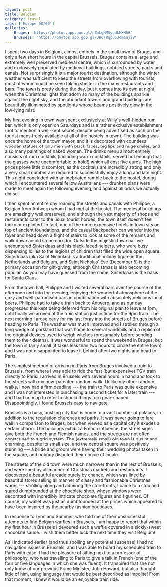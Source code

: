 ```yaml
---
layout: post
title: Belgium
category: travel
tags: ['Europe 08/09']
galleries:
    Bruges: 'https://photos.app.goo.gl/nZmLgHMSygdkMXHh6'
    Brussels: 'https://photos.app.goo.gl/JBCF8qpu5JdmCnji8'
---
```


I spent two days in Belgium, almost entirely in the small town of Bruges and
only a few short hours in the capital Brussels.
Bruges contains a large and extremely well preserved medieval centre, which is
surrounded by water and exclusively populated by medieval buildings, cobbled
streets, parks and canals.
Not surprisingly it is a major tourist destination, although the winter
weather was sufficient to keep the streets from overflowing with tourists,
most of whom could be seen taking shelter in the many restaurants and bars.
The town is pretty during the day, but it comes into its own at night, when
the Christmas lights that adorn so many of the buildings sparkle against the
night sky, and the abundant towers and grand buildings are beautifully
illuminated by spotlights whose beams positively glow in the low-lying mist.

My first evening in town was spent exclusively at Willy's well-hidden rum bar,
which is only open on Saturdays and is a rather exclusive establishment (not
to mention a well-kept secret, despite being advertised as such on the tourist
maps freely available at all of the hostels in town).
The building was once the home of the town mayor, and it is decorated with
countless wooden statues of jolly men with black faces, big lips and huge
smiles, and also many paintings of naked women.
The drinks menu almost entirely consists of rum cocktails (including warm
cocktails, served hot enough that the glasses were uncomfortable to hold!)
which all cost five euros.
The high prices prove little discomfort, as the cocktails are incredibly
strong and only a very small number are required to successfully enjoy a long
and late night.
This night concluded with an inebriated ramble back to the hostel, during
which I encountered several fellow Australians --- drunken plans were made to
meet again the following evening, and against all odds we actually did so.

I then spent an entire day roaming the streets and canals with Philippe, a
Belgian from Antwerp whom I had met at the hostel.
The medieval buildings are amazingly well preserved, and although the vast
majority of shops and restaurants cater to the usual tourist hordes, the town
itself doesn't feel tacky or exploited.
In fact, one of the more expensive hotels in town sits on top of ancient
foundations, and the casual backpacker can wander into the foyer and head down
a flight of stairs to look at some of the remains and walk down an old stone
corridor.
Outside the majestic town hall we encountered Sinterklaas and his black-faced
helpers, who were busy dispensing lollies to the legions of children that
filled the wide open square.
Sinterklaas (aka Saint Nicholas) is a traditional holiday figure in the
Netherlands and Belgium, and Saint Nicholas' Eve (December 5) is the primary
occasion for gift-giving, although Christmas is also becoming popular.
As you may have guessed from the name, Sinterklaas is the basis for Santa
Claus.

From the town hall, Philippe and I visited several bars over the course of the
afternoon and into the evening, enjoying the wonderful atmosphere of the cozy
and well-patronised bars in combination with absolutely delicious local beers.
Philippe had to take a train back to Antwerp, and as our day progressed this
kept being deferred from his original plan to leave at 1pm, until finally we
arrived at the train station just in time for the 9pm train.
The next morning I arose early for my last foray into the streets of Bruges
before heading to Paris.
The weather was much improved and I strolled through a long wedge of parkland
that was home to several windmills and a replica of the original devices used
to weigh witches (presumably before sending them to their deaths).
It was wonderful to spend the weekend in Bruges, but the town is fairly small
(it takes less than two hours to circle the entire town) and I was not
disappointed to leave it behind after two nights and head to Paris.

The simplest method of arriving in Paris from Bruges involved a train to
Brussels, from where I was able to ride the fast (but expensive) TGV train
directly to Paris.
I arrived in Brussels with several hours in hand and took to the streets with
my now-patented random walk.
Unlike my other random walks, I now had a firm deadline --- the train to
Paris was quite expensive and I was not interested in purchasing a second
ticket for a later train --- and I had no map to refer to should things turn
pear-shaped.
Disappointingly, I found Brussels easy to navigate.

Brussels is a busy, bustling city that is home to a vast number of palaces, in
addition to the regulation churches and parks.
It was never going to fare well in comparison to Bruges, but when viewed as a
capital city it exudes a certain charm.
The buildings exhibit a French influence, the street signs give both the
French and Flemish names, and the streets are not often constrained to a grid
system.
The (extremely small) old town is quaint and charming, despite its small size,
and the central square was positively stunning --- a bride and groom were
having their wedding photos taken in the square, and nobody disputed their
choice of locale.

The streets of the old town were much narrower than in the rest of Brussels,
and were lined by all manner of Christmas markets and restaurants.
I discovered a beautiful arcade purely by chance, which was lined by beautiful
stores selling all manner of classy and fashionable Christmas wares ---
strolling along and admiring the storefronts, I came to a stop and stared
dumbfounded at the chocolate shop, whose windows were decorated with
incredibly intricate chocolate figures and figurines.
Of course, my wallet was just as dumbfounded at the prices which appeared to
have been inspired by the nearby fashion boutiques.

In response to Lynn and Summer, who told me of their unsuccessful attempts to
find Belgian waffles in Brussels, I am happy to report that within my first
hour in Brussels I devoured such a waffle covered in a sickly-sweet chocolate
sauce.
I wish them better luck the next time they visit Belgium!

As I indicated earlier (and thus spoiling any potential suspense) I had no
navigation issues in Brussels, and I was able to board my scheduled train to
Paris with ease.
I had the pleasure of sitting next to a professor of philosophy, who was
travelling to Paris to give a talk in French (one of the four or five
languages in which she was fluent).
It transpired that she not only knew of our previous Prime Minister, John
Howard, but also thought little of him, using language that would be best
described as impolite!
From that moment, I knew it would be an enjoyable train ride.
